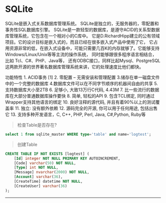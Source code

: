 # SQLite

SQLite是嵌入式关系数据库管理系统。 SQLite是独立的，无服务器的，零配置和事务性SQL数据库引擎。
    SQLite是一款轻型的数据库，是遵守ACID的关系型数据库管理系统，它包含在一个相对小的C库中。
    它是D.RichardHipp建立的公有领域项目。它的设计目标是嵌入式的，而且已经在很多嵌入式产品中使用了它，
    它占用资源非常的低，在嵌入式设备中，可能只需要几百K的内存就够了。它能够支持Windows/Linux/Unix等等主流的操作系统，
    同时能够跟很多程序语言相结合，比如 Tcl、C#、PHP、Java等，
    还有ODBC接口，同样比起Mysql、PostgreSQL这两款开源的世界著名数据库管理系统来讲，它的处理速度比他们都快。

功能特性
    1. ACID事务 [1] 
    2. 零配置 – 无需安装和管理配置
    3.储存在单一磁盘文件中的一个完整的数据库
    4.数据库文件可以在不同字节顺序的机器间自由的共享
    5.支持数据库大小至2TB
    6. 足够小, 大致13万行C代码, 4.43M
    7. 比一些流行的数据库在大部分普通数据库操作要快
    8. 简单, 轻松的API
    9. 包含TCL绑定, 同时通过Wrapper支持其他语言的绑定
    10. 良好注释的源代码, 并且有着90%以上的测试覆盖率
    11. 独立: 没有额外依赖
    12. 源码完全的开源, 你可以用于任何用途, 包括出售它
    13. 支持多种开发语言，C, C++, PHP, Perl, Java, C#,Python, Ruby等

> 检查Table是否存在?
~~~sql
select 1 from sqlite_master WHERE type='table' and name='logtest';
~~~
> 创建Table
~~~sql
CREATE TABLE IF NOT EXISTS [logtest] (
	[Id] integer NOT NULL PRIMARY KEY AUTOINCREMENT, 
	[Code] varchar(50) NOT NULL, 
	[Type] int NOT NULL, 
	[Message] nvarchar(2000) NOT NULL, 
	[Account] varchar(36), 
	[CreateTime] datetime NOT NULL, 
	[CreateUser] varchar(36)
);
~~~

----
